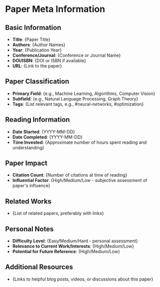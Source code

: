 # Paper Meta Information

## Basic Information

- **Title**: {Paper Title}
- **Authors**: {Author Names}
- **Year**: {Publication Year}
- **Conference/Journal**: {Conference or Journal Name}
- **DOI/ISBN**: {DOI or ISBN if available}
- **URL**: {Link to the paper}

## Paper Classification

- **Primary Field**: {e.g., Machine Learning, Algorithms, Computer Vision}
- **Subfield**: {e.g., Natural Language Processing, Graph Theory}
- **Tags**: {List relevant tags, e.g., #neural-networks, #optimization}

## Reading Information

- **Date Started**: {YYYY-MM-DD}
- **Date Completed**: {YYYY-MM-DD}
- **Time Invested**: {Approximate number of hours spent reading and understanding}

## Paper Impact

- **Citation Count**: {Number of citations at time of reading}
- **Influential Factor**: {High/Medium/Low - subjective assessment of paper's influence}

## Related Works

- {List of related papers, preferably with links}

## Personal Notes

- **Difficulty Level**: {Easy/Medium/Hard - personal assessment}
- **Relevance to Current Work/Interests**: {High/Medium/Low}
- **Potential for Future Reference**: {High/Medium/Low}

## Additional Resources

- {Links to helpful blog posts, videos, or discussions about this paper}
